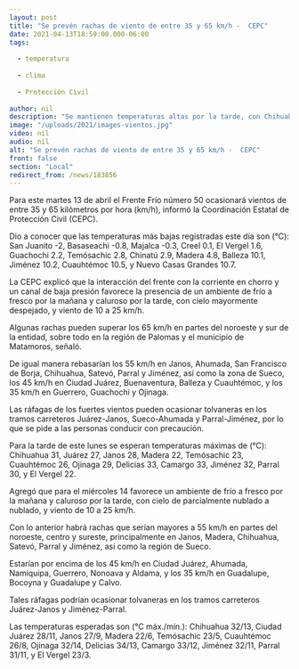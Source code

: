 ```yaml
---
layout: post
title: "Se prevén rachas de viento de entre 35 y 65 km/h -  CEPC"
date: 2021-04-13T18:59:00.000-06:00
tags:
  
  - temperatura
  
  - clima
  
  - Protección Civil
  
author: nil
description: "Se mantienen temperaturas altas por la tarde, con Chihuahua 31°C, Juárez 27°C, Delicias y Camargo 33°C, Jiménez 32°C, y Parral 30°C"
image: "/uploads/2021/images-vientos.jpg"
video: nil
audio: nil
alt: "Se prevén rachas de viento de entre 35 y 65 km/h -  CEPC"
front: false
section: "Local"
redirect_from: /news/183856
---
```


Para este martes 13 de abril el Frente Frío número 50 ocasionará vientos de entre 35 y 65 kilómetros por hora (km/h), informó la Coordinación Estatal de Protección Civil (CEPC).

Dio a conocer que las temperaturas más bajas registradas este día son (°C): San Juanito -2, Basaseachi -0.8, Majalca -0.3, Creel 0.1, El Vergel 1.6, Guachochi 2.2, Temósachic 2.8, Chinatú 2.9, Madera 4.8, Balleza 10.1, Jiménez 10.2, Cuauhtémoc 10.5, y Nuevo Casas Grandes 10.7.

La CEPC explicó que la interacción del frente con la corriente en chorro y un canal de baja presión favorece la presencia de un ambiente de frío a fresco por la mañana y caluroso por la tarde, con cielo mayormente despejado, y viento de 10 a 25 km/h.

Algunas rachas pueden superar los 65 km/h en partes del noroeste y sur de la entidad, sobre todo en la región de Palomas y el municipio de Matamoros, señaló.

De igual manera rebasarían los 55 km/h en Janos, Ahumada, San Francisco de Borja, Chihuahua, Satevó, Parral y Jiménez, así como la zona de Sueco, los 45 km/h en Ciudad Juárez, Buenaventura, Balleza y Cuauhtémoc, y los 35 km/h en Guerrero, Guachochi y Ojinaga.

Las ráfagas de los fuertes vientos pueden ocasionar tolvaneras en los tramos carreteros Juárez-Janos, Sueco-Ahumada y Parral-Jiménez, por lo que se pide a las personas conducir con precaución.

Para la tarde de este lunes se esperan temperaturas máximas de (°C): Chihuahua 31, Juárez 27, Janos 28, Madera 22, Temósachic 23, Cuauhtémoc 26, Ojinaga 29, Delicias 33, Camargo 33, Jiménez 32, Parral 30, y El Vergel 22.

Agregó que para el miércoles 14 favorece un ambiente de frío a fresco por la mañana y caluroso por la tarde, con cielo de parcialmente nublado a nublado, y viento de 10 a 25 km/h.

Con lo anterior habrá rachas que serían mayores a 55 km/h en partes del noroeste, centro y sureste, principalmente en Janos, Madera, Chihuahua, Satevó, Parral y  Jiménez, así como la región de Sueco.

Estarían por encima de los 45 km/h en Ciudad Juárez, Ahumada, Namiquipa, Guerrero, Nonoava y Aldama, y los 35 km/h en Guadalupe, Bocoyna y Guadalupe y Calvo.

Tales ráfagas podrían ocasionar tolvaneras en los tramos carreteros Juárez-Janos y Jiménez-Parral.

Las temperaturas esperadas son (°C máx./mín.): Chihuahua 32/13, Ciudad Juárez 28/11, Janos 27/9, Madera 22/6, Temósachic 23/5, Cuauhtémoc 26/8, Ojinaga 32/14, Delicias 34/13, Camargo 33/12, Jiménez 32/11, Parral 31/11, y El Vergel 23/3.